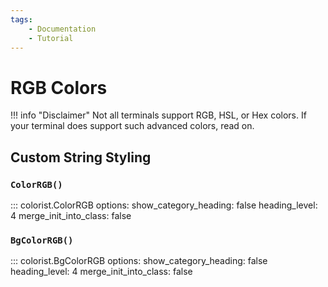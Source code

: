 ```yaml
---
tags:
    - Documentation
    - Tutorial
---
```


# RGB Colors
!!! info "Disclaimer"
    Not all terminals support RGB, HSL, or Hex colors. If your terminal does support such advanced colors, read on.

## Custom String Styling
### `ColorRGB()`
::: colorist.ColorRGB
    options:
      show_category_heading: false
      heading_level: 4
      merge_init_into_class: false

### `BgColorRGB()`
::: colorist.BgColorRGB
    options:
      show_category_heading: false
      heading_level: 4
      merge_init_into_class: false
